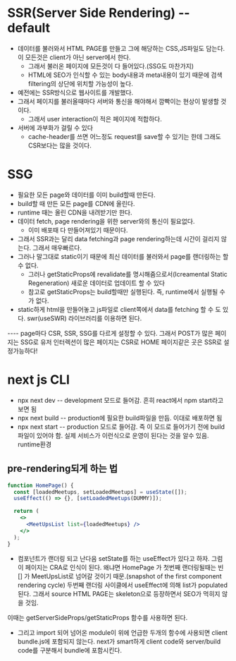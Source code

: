# SSR(Server Side Rendering) -- default

- 데이터를 불러와서 HTML PAGE를 만들고 그에 해당하는 CSS,JS파일도 담는다. 이 모든것은 client가 아닌 server에서 한다.
  - 그래서 불러온 페이지에 모든것이 다 들어있다.(SSG도 마찬가지)
  - HTML에 SEO가 인식할 수 있는 body내용과 meta내용이 있기 때문에 검색 filtering의 상단에 위치할 가능성이 높다.
- 예전에는 SSR방식으로 웹사이트를 개발했다.
- 그래서 페이지를 불러올때마다 서버와 통신을 해야해서 깜빡이는 현상이 발생할 것이다.
  - 그래서 user interaction이 적은 페이지에 적합하다.
- 서버에 과부화가 걸릴 수 있다
  - cache-header를 쓰면 어느정도 request를 save할 수 있기는 한데 그래도 CSR보다는 많을 것이다.

# SSG

- 필요한 모든 page와 데이터를 이미 build할때 만든다.
- build할 때 만든 모든 page를 CDN에 올린다.
- runtime 때는 올린 CDN을 내려받기만 한다.
- 데이터 fetch, page rendering을 위한 server와의 통신이 필요없다.
  - 이미 배포때 다 만들어져있기 때문이다.
- 그래서 SSR과는 달리 data fetching과 page rendering하는데 시간이 걸리지 않는다. 그래서 매우빠르다.
- 그러나 말그대로 static이기 때문에 최신 데이터를 불러와서 page를 랜더링하는 할 수 없다.
  - 그러나 getStaticProps에 revalidate를 명시해줌으로서(Icreamental Static Regeneration) 새로운 데이터로 업데이트 할 수 있다
  - 참고로 getStaticProps는 build할때만 실행된다. 즉, runtime에서 실행될 수가 없다.
- static하게 html을 만들어놓고 js파일로 client쪽에서 data를 fetching 할 수 도 있다. swr(useSWR) 라이브러리를 이용하면 된다.

---- page마다 CSR, SSR, SSG를 다르게 설정할 수 있다. 그래서 POST가 많은 페이지는 SSG로 유저 인터렉션이 많은 페이지는 CSR로 HOME 페이지같은 곳은 SSR로 설정가능하다!

# next js CLI

- npx next dev -- development 모드로 들어감. 흔히 react에서 npm start라고 보면 됨
- npx next build -- production에 필요한 build파일을 만듬. 이대로 배포하면 됨
- npx next start -- production 모드로 들어감. 즉 이 모드로 들어가기 전에 build파일이 있어야 함. 실제 서비스가 이런식으로 운영이 된다는 것을 알수 있음. runtime환경

## pre-rendering되게 하는 법

```jsx
function HomePage() {
  const [loadedMeetups, setLoadedMeetups] = useState([]);
  useEffect(() => {}, [setLoadedMeetups(DUMMY)]);

  return (
    <>
      <MeetUpsList list={loadedMeetups} />
    </>
  );
}
```

- 컴포넌트가 랜더링 되고 난다음 setState를 하는 useEffect가 있다고 하자. 그럼 이 페이지는 CRA로 인식이 된다. 왜냐면 HomePage 가 첫번째 랜더링될때는 빈 [] 가 MeetUpsList로 넘어갈 것이기 때문.(snapshot of the first component rendering cycle) 두번째 랜더링 사이클에서 useEffect에 의해 list가 populated된다. 그래서 source HTML PAGE는 skeleton으로 등장하면서 SEO가 먹히지 않을 것임.

이때는 getServerSideProps/getStaticProps 함수를 사용하면 된다.

- 그리고 import 되어 넘어온 module이 위에 언급한 두개의 함수에 사용되면 client bundle.js에 포함되지 않는다. next가 smart하게 client code와 server/build code를 구분해서 bundle에 포함시킨다.
